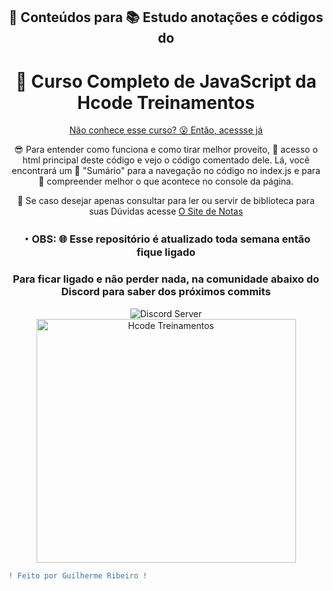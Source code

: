 <div align="center">
    <h2>📑 Conteúdos para 📚 Estudo anotações e códigos do</h2>
    <h1>🦔 Curso Completo de JavaScript da Hcode Treinamentos</h1>
    <p><u>Não conhece esse curso? 😮 Então, <a href="https://www.udemy.com/course/javascript-curso-completo/" alt="Acesse Já">acessse já</a></u></p>
</div>

<div align="center">
    <p>😎 Para entender como funciona e como tirar melhor proveito, 📙 acesso o html principal deste código e vejo o código comentado dele. Lá, você encontrará um 🤯 "Sumário" para a navegação no código no index.js e para 🧐 compreender melhor o que acontece no console da página.</p>
    <p>📖 Se caso desejar apenas consultar para ler ou servir de biblioteca para suas  Dúvidas acesse <a href="https://notes-hcode-js.web.app" alt="O Site de Notas">O Site de Notas</a></p>
    <h3><b>・OBS: 🌐 Esse repositório é atualizado toda semana então fique ligado</b></h3>
</div>

<div align="center">
    <h3><b>Para ficar ligado e não perder nada, na comunidade abaixo do Discord para saber dos próximos commits</b></h3>
    <img src="https://img.shields.io/discord/832967859889242112.svg?style=flat-square&logo=discord&label=Guilherme's%20Space&message=Guilherme%20Ribeiro%238639&color=62b4ef" alt="Discord Server" />
</div>
<div align="center">
    <img align="center" alt="Hcode Treinamentos" width="415px" height="390px" src="https://cdn.discordapp.com/attachments/785272306720047116/835889153957691392/hcodeIcon.png">
</div>

```diff
! Feito por Guilherme Ribeiro !
```
